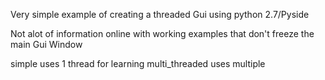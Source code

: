 Very simple example of creating a threaded Gui using python 2.7/Pyside

Not alot of information online with working examples that don't freeze the main Gui Window


simple uses 1 thread for learning
multi_threaded uses multiple
